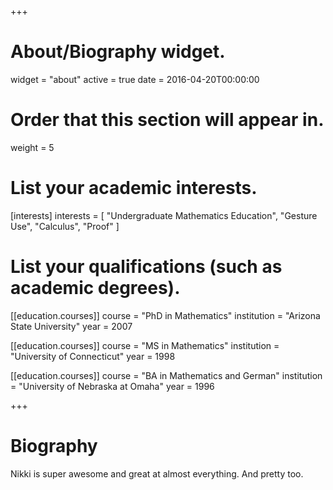 +++
# About/Biography widget.
widget = "about"
active = true
date = 2016-04-20T00:00:00

# Order that this section will appear in.
weight = 5

# List your academic interests.
[interests]
  interests = [
    "Undergraduate Mathematics Education",
    "Gesture Use",
    "Calculus",
    "Proof"
  ]

# List your qualifications (such as academic degrees).
[[education.courses]]
  course = "PhD in Mathematics"
  institution = "Arizona State University"
  year = 2007

[[education.courses]]
  course = "MS in Mathematics"
  institution = "University of Connecticut"
  year = 1998

[[education.courses]]
  course = "BA in Mathematics and German"
  institution = "University of Nebraska at Omaha"
  year = 1996

+++

# Biography

Nikki is super awesome and great at almost everything. And pretty too.
